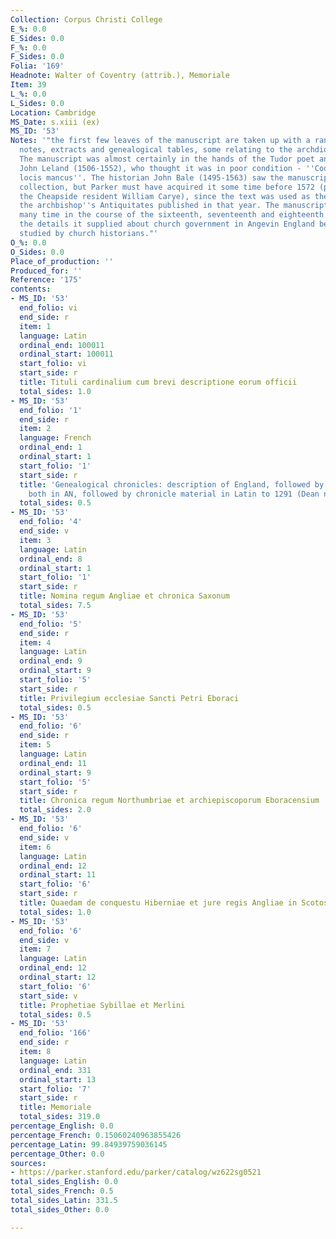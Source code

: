 ```yaml
---
Collection: Corpus Christi College
E_%: 0.0
E_Sides: 0.0
F_%: 0.0
F_Sides: 0.0
Folia: '169'
Headnote: Walter of Coventry (attrib.), Memoriale
Item: 39
L_%: 0.0
L_Sides: 0.0
Location: Cambridge
MS_Date: s.xiii (ex)
MS_ID: '53'
Notes: '"the first few leaves of the manuscript are taken up with a range of historical
  notes, extracts and genealogical tables, some relating to the archdiocese of York.
  The manuscript was almost certainly in the hands of the Tudor poet and antiquary
  John Leland (1506-1552), who thought it was in poor condition - ''Codex erat aliquot
  locis mancus''. The historian John Bale (1495-1563) saw the manuscript in Leland''s
  collection, but Parker must have acquired it some time before 1572 (possibly from
  the Cheapside resident William Carye), since the text was used as the basis for
  the archbishop''s Antiquitates published in that year. The manuscript was copied
  many time in the course of the sixteenth, seventeenth and eighteenth centuries,
  the details it supplied about church government in Angevin England being keenly
  studied by church historians."'
O_%: 0.0
O_Sides: 0.0
Place_of_production: ''
Produced_for: ''
Reference: '175'
contents:
- MS_ID: '53'
  end_folio: vi
  end_side: r
  item: 1
  language: Latin
  ordinal_end: 100011
  ordinal_start: 100011
  start_folio: vi
  start_side: r
  title: Tituli cardinalium cum brevi descriptione eorum officii
  total_sides: 1.0
- MS_ID: '53'
  end_folio: '1'
  end_side: r
  item: 2
  language: French
  ordinal_end: 1
  ordinal_start: 1
  start_folio: '1'
  start_side: r
  title: 'Genealogical chronicles: description of England, followed by one of Ireland,
    both in AN, followed by chronicle material in Latin to 1291 (Dean no. 6)'
  total_sides: 0.5
- MS_ID: '53'
  end_folio: '4'
  end_side: v
  item: 3
  language: Latin
  ordinal_end: 8
  ordinal_start: 1
  start_folio: '1'
  start_side: r
  title: Nomina regum Angliae et chronica Saxonum
  total_sides: 7.5
- MS_ID: '53'
  end_folio: '5'
  end_side: r
  item: 4
  language: Latin
  ordinal_end: 9
  ordinal_start: 9
  start_folio: '5'
  start_side: r
  title: Privilegium ecclesiae Sancti Petri Eboraci
  total_sides: 0.5
- MS_ID: '53'
  end_folio: '6'
  end_side: r
  item: 5
  language: Latin
  ordinal_end: 11
  ordinal_start: 9
  start_folio: '5'
  start_side: r
  title: Chronica regum Northumbriae et archiepiscoporum Eboracensium
  total_sides: 2.0
- MS_ID: '53'
  end_folio: '6'
  end_side: v
  item: 6
  language: Latin
  ordinal_end: 12
  ordinal_start: 11
  start_folio: '6'
  start_side: r
  title: Quaedam de conquestu Hiberniae et jure regis Angliae in Scotos
  total_sides: 1.0
- MS_ID: '53'
  end_folio: '6'
  end_side: v
  item: 7
  language: Latin
  ordinal_end: 12
  ordinal_start: 12
  start_folio: '6'
  start_side: v
  title: Prophetiae Sybillae et Merlini
  total_sides: 0.5
- MS_ID: '53'
  end_folio: '166'
  end_side: r
  item: 8
  language: Latin
  ordinal_end: 331
  ordinal_start: 13
  start_folio: '7'
  start_side: r
  title: Memoriale
  total_sides: 319.0
percentage_English: 0.0
percentage_French: 0.15060240963855426
percentage_Latin: 99.84939759036145
percentage_Other: 0.0
sources:
- https://parker.stanford.edu/parker/catalog/wz622sg0521
total_sides_English: 0.0
total_sides_French: 0.5
total_sides_Latin: 331.5
total_sides_Other: 0.0

---
```

